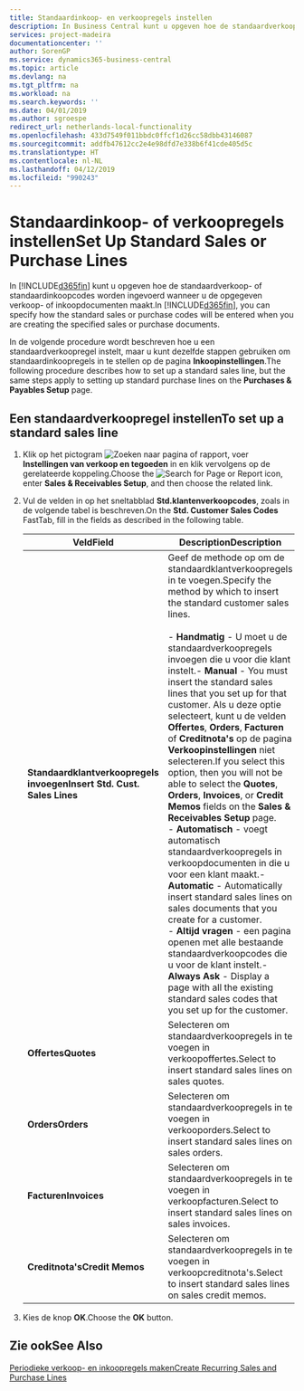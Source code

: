 ```yaml
---
title: Standaardinkoop- en verkoopregels instellen
description: In Business Central kunt u opgeven hoe de standaardverkoop- of standaardinkoopcodes worden ingevoerd wanneer u de opgegeven verkoop- of inkoopdocumenten maakt.
services: project-madeira
documentationcenter: ''
author: SorenGP
ms.service: dynamics365-business-central
ms.topic: article
ms.devlang: na
ms.tgt_pltfrm: na
ms.workload: na
ms.search.keywords: ''
ms.date: 04/01/2019
ms.author: sgroespe
redirect_url: netherlands-local-functionality
ms.openlocfilehash: 433d7549f011bbdc0ffcf1d26cc58dbb43146087
ms.sourcegitcommit: addfb47612cc2e4e98dfd7e338b6f41cde405d5c
ms.translationtype: HT
ms.contentlocale: nl-NL
ms.lasthandoff: 04/12/2019
ms.locfileid: "990243"
---
```

# <a name="set-up-standard-sales-or-purchase-lines"></a><span data-ttu-id="eca70-103">Standaardinkoop- of verkoopregels instellen</span><span class="sxs-lookup"><span data-stu-id="eca70-103">Set Up Standard Sales or Purchase Lines</span></span>
<span data-ttu-id="eca70-104">In [!INCLUDE[d365fin](../../includes/d365fin_md.md)] kunt u opgeven hoe de standaardverkoop- of standaardinkoopcodes worden ingevoerd wanneer u de opgegeven verkoop- of inkoopdocumenten maakt.</span><span class="sxs-lookup"><span data-stu-id="eca70-104">In [!INCLUDE[d365fin](../../includes/d365fin_md.md)], you can specify how the standard sales or purchase codes will be entered when you are creating the specified sales or purchase documents.</span></span>  

<span data-ttu-id="eca70-105">In de volgende procedure wordt beschreven hoe u een standaardverkoopregel instelt, maar u kunt dezelfde stappen gebruiken om standaardinkoopregels in te stellen op de pagina **Inkoopinstellingen**.</span><span class="sxs-lookup"><span data-stu-id="eca70-105">The following procedure describes how to set up a standard sales line, but the same steps apply to setting up standard purchase lines on the **Purchases & Payables Setup** page.</span></span>  

## <a name="to-set-up-a-standard-sales-line"></a><span data-ttu-id="eca70-106">Een standaardverkoopregel instellen</span><span class="sxs-lookup"><span data-stu-id="eca70-106">To set up a standard sales line</span></span>  

1.  <span data-ttu-id="eca70-107">Klik op het pictogram ![Zoeken naar pagina of rapport](../../media/ui-search/search_small.png "pictogram Zoeken naar pagina of rapport"), voer **Instellingen van verkoop en tegoeden** in en klik vervolgens op de gerelateerde koppeling.</span><span class="sxs-lookup"><span data-stu-id="eca70-107">Choose the ![Search for Page or Report](../../media/ui-search/search_small.png "Search for Page or Report icon") icon, enter **Sales & Receivables Setup**, and then choose the related link.</span></span>  
2.  <span data-ttu-id="eca70-108">Vul de velden in op het sneltabblad **Std.klantenverkoopcodes**, zoals in de volgende tabel is beschreven.</span><span class="sxs-lookup"><span data-stu-id="eca70-108">On the **Std. Customer Sales Codes** FastTab, fill in the fields as described in the following table.</span></span>  

    |<span data-ttu-id="eca70-109">Veld</span><span class="sxs-lookup"><span data-stu-id="eca70-109">Field</span></span>|<span data-ttu-id="eca70-110">Description</span><span class="sxs-lookup"><span data-stu-id="eca70-110">Description</span></span>|  
    |---------------------------------|---------------------------------------|  
    |<span data-ttu-id="eca70-111">**Standaardklantverkoopregels invoegen**</span><span class="sxs-lookup"><span data-stu-id="eca70-111">**Insert Std. Cust. Sales Lines**</span></span>|<span data-ttu-id="eca70-112">Geef de methode op om de standaardklantverkoopregels in te voegen.</span><span class="sxs-lookup"><span data-stu-id="eca70-112">Specify the method by which to insert the standard customer sales lines.</span></span><br /><br /> <span data-ttu-id="eca70-113">-   **Handmatig** - U moet u de standaardverkoopregels invoegen die u voor die klant instelt.</span><span class="sxs-lookup"><span data-stu-id="eca70-113">-   **Manual** - You must insert the standard sales lines that you set up for that customer.</span></span> <span data-ttu-id="eca70-114">Als u deze optie selecteert, kunt u de velden **Offertes**, **Orders**, **Facturen** of **Creditnota's** op de pagina **Verkoopinstellingen** niet selecteren.</span><span class="sxs-lookup"><span data-stu-id="eca70-114">If you select this option, then you will not be able to select the **Quotes**, **Orders**, **Invoices**, or **Credit Memos** fields on the **Sales & Receivables Setup** page.</span></span><br /><span data-ttu-id="eca70-115">-   **Automatisch** - voegt automatisch standaardverkoopregels in verkoopdocumenten in die u voor een klant maakt.</span><span class="sxs-lookup"><span data-stu-id="eca70-115">-   **Automatic** - Automatically insert standard sales lines on sales documents that you create for a customer.</span></span><br /><span data-ttu-id="eca70-116">-   **Altijd vragen** - een pagina openen met alle bestaande standaardverkoopcodes die u voor de klant instelt.</span><span class="sxs-lookup"><span data-stu-id="eca70-116">-   **Always Ask** - Display a page with all the existing standard sales codes that you set up for the customer.</span></span>|  
    |<span data-ttu-id="eca70-117">**Offertes**</span><span class="sxs-lookup"><span data-stu-id="eca70-117">**Quotes**</span></span>|<span data-ttu-id="eca70-118">Selecteren om standaardverkoopregels in te voegen in verkoopoffertes.</span><span class="sxs-lookup"><span data-stu-id="eca70-118">Select to insert standard sales lines on sales quotes.</span></span>|  
    |<span data-ttu-id="eca70-119">**Orders**</span><span class="sxs-lookup"><span data-stu-id="eca70-119">**Orders**</span></span>|<span data-ttu-id="eca70-120">Selecteren om standaardverkoopregels in te voegen in verkooporders.</span><span class="sxs-lookup"><span data-stu-id="eca70-120">Select to insert standard sales lines on sales orders.</span></span>|  
    |<span data-ttu-id="eca70-121">**Facturen**</span><span class="sxs-lookup"><span data-stu-id="eca70-121">**Invoices**</span></span>|<span data-ttu-id="eca70-122">Selecteren om standaardverkoopregels in te voegen in verkoopfacturen.</span><span class="sxs-lookup"><span data-stu-id="eca70-122">Select to insert standard sales lines on sales invoices.</span></span>|  
    |<span data-ttu-id="eca70-123">**Creditnota's**</span><span class="sxs-lookup"><span data-stu-id="eca70-123">**Credit Memos**</span></span>|<span data-ttu-id="eca70-124">Selecteren om standaardverkoopregels in te voegen in verkoopcreditnota's.</span><span class="sxs-lookup"><span data-stu-id="eca70-124">Select to insert standard sales lines on sales credit memos.</span></span>|  

3.  <span data-ttu-id="eca70-125">Kies de knop **OK**.</span><span class="sxs-lookup"><span data-stu-id="eca70-125">Choose the **OK** button.</span></span>  

## <a name="see-also"></a><span data-ttu-id="eca70-126">Zie ook</span><span class="sxs-lookup"><span data-stu-id="eca70-126">See Also</span></span>  
[<span data-ttu-id="eca70-127">Periodieke verkoop- en inkoopregels maken</span><span class="sxs-lookup"><span data-stu-id="eca70-127">Create Recurring Sales and Purchase Lines</span></span>](../../sales-how-work-standard-lines.md)
